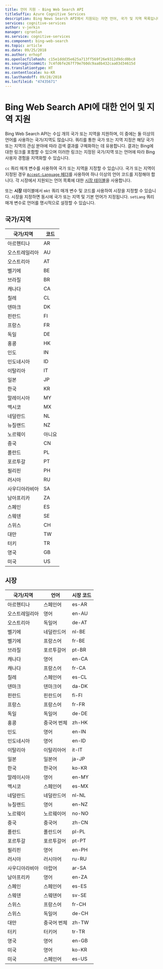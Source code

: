 ```yaml
---
title: 언어 지원 - Bing Web Search API
titleSuffix: Azure Cognitive Services
description: Bing News Search API에서 지원되는 자연 언어, 국가 및 지역 목록입니다.
services: cognitive-services
author: v-jerkin
manager: cgronlun
ms.service: cognitive-services
ms.component: bing-web-search
ms.topic: article
ms.date: 09/25/2018
ms.author: erhopf
ms.openlocfilehash: c15e1ddd35e625a713ff569f26e9312d9dcd0bc8
ms.sourcegitcommit: 7c4fd6fe267f79e760dc9aa8b432caa03d34615d
ms.translationtype: HT
ms.contentlocale: ko-KR
ms.lasthandoff: 09/28/2018
ms.locfileid: "47435671"
---
```

# <a name="language-and-region-support-for-the-bing-web-search-api"></a>Bing Web Search API에 대한 언어 및 지역 지원

Bing Web Search API는 수십 개의 국가 또는 지역을 지원하며, 이 중에는 둘 이상의 언어를 사용하는 국가/지역도 많습니다. 쿼리를 통한 국가 또는 지역 지정은 해당 국가 또는 지역의 관심 분야에 따라 검색 결과를 구체화하는 데 유용합니다. 결과는 Bing에 대한 링크를 포함할 수 있으며 이러한 링크는 지정된 국가/지역 또는 언어에 따라 Bing 사용자 경험을 지역화할 수 있습니다.

`cc` 쿼리 매개 변수를 사용하여 국가 또는 지역을 지정할 수 있습니다. 국가 또는 지역이 지정된 경우 [`Accept-Language` 헤더](https://docs.microsoft.com/rest/api/cognitiveservices/bing-web-api-v7-reference#headers)를 사용하여 하나 이상의 언어 코드를 지정해야 합니다. 각 시장에서 지원되는 언어 목록에 대한 [시장 테이블](#Markets)을 사용합니다.

또는 **시장** 테이블에서 `mkt` 쿼리 매개 변수 및 코드를 사용하여 시장을 지정할 수 있습니다. 시장을 지정하면 동시에 국가 또는 지역 및 기본 언어가 지정됩니다. `setLang` 쿼리 매개 변수로 언어를 명시적으로 설정할 수 있습니다.

## <a name="countriesregions"></a>국가/지역

|국가/지역|코드|
|-------|----|
|아르헨티나|AR|
|오스트레일리아|AU|
|오스트리아|AT|
|벨기에|BE|
|브라질|BR|
|캐나다|CA|
|칠레|CL|
|덴마크|DK|
|핀란드|FI|
|프랑스|FR|
|독일|DE|
|홍콩|HK|
|인도|IN|
|인도네시아|ID|
|이탈리아|IT|
|일본|JP|
|한국|KR|
|말레이시아|MY|
|멕시코|MX|
|네덜란드|NL|
|뉴질랜드|NZ|
|노르웨이|아니요|
|중국|CN|
|폴란드|PL|
|포르투갈|PT|
|필리핀|PH|
|러시아|RU|
|사우디아라비아|SA|
|남아프리카|ZA|
|스페인|ES|
|스웨덴|SE|
|스위스|CH|
|대만|TW|
|터키|TR|
|영국|GB|
|미국|US|

## <a name="markets"></a>시장

|국가/지역|언어|시장 코드|
|-------|--------|-----------|
|아르헨티나|스페인어|es-AR|
|오스트레일리아|영어|en-AU|
|오스트리아|독일어|de-AT|
|벨기에|네덜란드어|nl-BE|
|벨기에|프랑스어|fr-BE|
|브라질|포르투갈어|pt-BR|
|캐나다|영어|en-CA|
|캐나다|프랑스어|fr-CA|
|칠레|스페인어|es-CL|
|덴마크|덴마크어|da-DK|
|핀란드|핀란드어|fi-FI|
|프랑스|프랑스어|fr-FR|
|독일|독일어|de-DE|
|홍콩|중국어 번체|zh-HK|
|인도|영어|en-IN|
|인도네시아|영어|en-ID|
|이탈리아|이탈리아어|it-IT|
|일본|일본어|ja-JP|
|한국|한국어|ko-KR|
|말레이시아|영어|en-MY|
|멕시코|스페인어|es-MX|
|네덜란드|네덜란드어|nl-NL|
|뉴질랜드|영어|en-NZ|
|노르웨이|노르웨이어|no-NO|
|중국|중국어|zh-CN|
|폴란드|폴란드어|pl-PL|
|포르투갈|포르투갈어|pt-PT|
|필리핀|영어|en-PH|
|러시아|러시아어|ru-RU|
|사우디아라비아|아랍어|ar-SA|
|남아프리카|영어|en-ZA|
|스페인|스페인어|es-ES|
|스웨덴|스웨덴어|sv-SE|
|스위스|프랑스어|fr-CH|
|스위스|독일어|de-CH|
|대만|중국어 번체|zh-TW|
|터키|터키어|tr-TR|
|영국|영어|en-GB|
|미국|영어|ko-KR|
|미국|스페인어|es-US|
